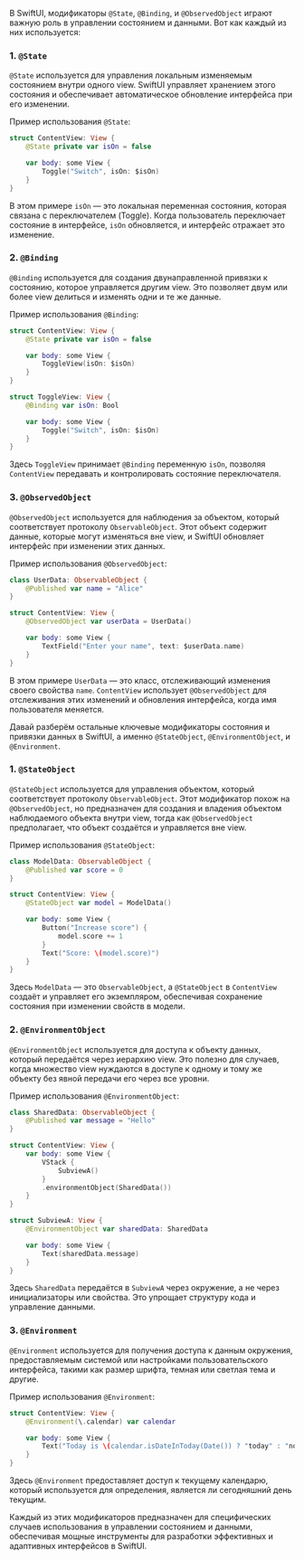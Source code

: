 В SwiftUI, модификаторы `@State`, `@Binding`, и `@ObservedObject` играют важную роль в управлении состоянием и данными. Вот как каждый из них используется:

### 1. `@State`
`@State` используется для управления локальным изменяемым состоянием внутри одного view. SwiftUI управляет хранением этого состояния и обеспечивает автоматическое обновление интерфейса при его изменении.

Пример использования `@State`:

```swift
struct ContentView: View {
    @State private var isOn = false

    var body: some View {
        Toggle("Switch", isOn: $isOn)
    }
}
```

В этом примере `isOn` — это локальная переменная состояния, которая связана с переключателем (Toggle). Когда пользователь переключает состояние в интерфейсе, `isOn` обновляется, и интерфейс отражает это изменение.

### 2. `@Binding`
`@Binding` используется для создания двунаправленной привязки к состоянию, которое управляется другим view. Это позволяет двум или более view делиться и изменять одни и те же данные.

Пример использования `@Binding`:

```swift
struct ContentView: View {
    @State private var isOn = false

    var body: some View {
        ToggleView(isOn: $isOn)
    }
}

struct ToggleView: View {
    @Binding var isOn: Bool

    var body: some View {
        Toggle("Switch", isOn: $isOn)
    }
}
```

Здесь `ToggleView` принимает `@Binding` переменную `isOn`, позволяя `ContentView` передавать и контролировать состояние переключателя.

### 3. `@ObservedObject`
`@ObservedObject` используется для наблюдения за объектом, который соответствует протоколу `ObservableObject`. Этот объект содержит данные, которые могут изменяться вне view, и SwiftUI обновляет интерфейс при изменении этих данных.

Пример использования `@ObservedObject`:

```swift
class UserData: ObservableObject {
    @Published var name = "Alice"
}

struct ContentView: View {
    @ObservedObject var userData = UserData()

    var body: some View {
        TextField("Enter your name", text: $userData.name)
    }
}
```

В этом примере `UserData` — это класс, отслеживающий изменения своего свойства `name`. `ContentView` использует `@ObservedObject` для отслеживания этих изменений и обновления интерфейса, когда имя пользователя меняется.

Давай разберём остальные ключевые модификаторы состояния и привязки данных в SwiftUI, а именно `@StateObject`, `@EnvironmentObject`, и `@Environment`.

### 1. `@StateObject`
`@StateObject` используется для управления объектом, который соответствует протоколу `ObservableObject`. Этот модификатор похож на `@ObservedObject`, но предназначен для создания и владения объектом наблюдаемого объекта внутри view, тогда как `@ObservedObject` предполагает, что объект создаётся и управляется вне view.

Пример использования `@StateObject`:

```swift
class ModelData: ObservableObject {
    @Published var score = 0
}

struct ContentView: View {
    @StateObject var model = ModelData()

    var body: some View {
        Button("Increase score") {
            model.score += 1
        }
        Text("Score: \(model.score)")
    }
}
```

Здесь `ModelData` — это `ObservableObject`, а `@StateObject` в `ContentView` создаёт и управляет его экземпляром, обеспечивая сохранение состояния при изменении свойств в модели.

### 2. `@EnvironmentObject`
`@EnvironmentObject` используется для доступа к объекту данных, который передаётся через иерархию view. Это полезно для случаев, когда множество view нуждаются в доступе к одному и тому же объекту без явной передачи его через все уровни.

Пример использования `@EnvironmentObject`:

```swift
class SharedData: ObservableObject {
    @Published var message = "Hello"
}

struct ContentView: View {
    var body: some View {
        VStack {
            SubviewA()
        }
        .environmentObject(SharedData())
    }
}

struct SubviewA: View {
    @EnvironmentObject var sharedData: SharedData

    var body: some View {
        Text(sharedData.message)
    }
}
```

Здесь `SharedData` передаётся в `SubviewA` через окружение, а не через инициализаторы или свойства. Это упрощает структуру кода и управление данными.

### 3. `@Environment`
`@Environment` используется для получения доступа к данным окружения, предоставляемым системой или настройками пользовательского интерфейса, такими как размер шрифта, темная или светлая тема и другие.

Пример использования `@Environment`:

```swift
struct ContentView: View {
    @Environment(\.calendar) var calendar

    var body: some View {
        Text("Today is \(calendar.isDateInToday(Date()) ? "today" : "not today")")
    }
}
```

Здесь `@Environment` предоставляет доступ к текущему календарю, который используется для определения, является ли сегодняшний день текущим.

Каждый из этих модификаторов предназначен для специфических случаев использования в управлении состоянием и данными, обеспечивая мощные инструменты для разработки эффективных и адаптивных интерфейсов в SwiftUI.
